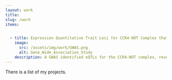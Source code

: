 ```yaml
---
layout: work
title: 
slug: /work
items:


  - title: Expression Quantitative Trait Loci for CCR4-NOT Complex that Regulate Global Gene Expression (<a href="https://drive.google.com/drive/folders/1kL6x5zF5Ti2yglSqCBCvNFVqfxMIYViU">PDF</a>)
    image:
      src: /assets/img/work/GWAS.png
      alt: Gene_Wide_Association_Study 
    description: A GWAS identified eQTLs for the CCR4-NOT complex, revealing 2 eQTLs associated with CNOT4 and its linkage with WDR18 of the 5FMC complex, highlighting the need for further investigation into their underlying mechanisms and pathways.
---
```




There is a list of my projects.

<br />
<br />